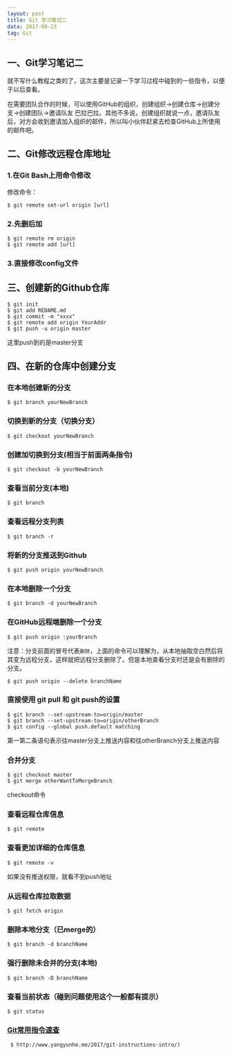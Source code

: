 ```yaml
---
layout: post
title: Git 学习笔记二
data: 2017-08-23
tag: Git
---
```

## 一、Git学习笔记二

就不写什么教程之类的了，这次主要是记录一下学习过程中碰到的一些指令，以便于以后查看。

在需要团队合作的时候，可以使用GitHub的组织，创建组织->创建仓库->创建分支->创建团队->邀请队友  巴拉巴拉。其他不多说，创建组织就说一点，邀请队友后，对方会收到邀请加入组织的邮件，所以叫小伙伴赶紧去检查GitHub上所使用的邮件吧。

## 二、Git修改远程仓库地址


### 1.在Git Bash上用命令修改

修改命令：
```Git
$ git remote set-url origin [url]
```

### 2.先删后加
```Git
$ git remote rm origin
$ git remote add [url]
```

### 3.直接修改config文件


## 三、创建新的Github仓库

```Git
$ git init
$ git add REDAME.md
$ git commit -m "xxxx"
$ git remote add origin YourAddr
$ git push -u origin master
```
这里push到的是master分支

## 四、在新的仓库中创建分支

### 在本地创建新的分支
```Git
$ git branch yourNewBranch
```

### 切换到新的分支（切换分支）
```Git
$ git checkout yourNewBranch
```

### 创建加切换到分支(相当于前面两条指令)
```Git
$ git checkout -b yourNewBranch
```

### 查看当前分支(本地)
```Git
$ git branch
```

### 查看远程分支列表
```Git
$ git branch -r
```

### 将新的分支推送到Github
```Git
$ git push origin yourNewBranch
```

### 在本地删除一个分支
```Git
$ git branch -d yourNewBranch
```

### 在GitHub远程端删除一个分支
```Git
$ git push origin :yourBranch
```
注意：分支前面的冒号代表`删除`，上面的命令可以理解为，从本地抽取空白然后将其变为远程分支，这样就把远程分支删除了。但是本地查看分支时还是会有删除的分支。

```Git
$ git push origin --delete branchName
```


### 直接使用 git pull 和 git push的设置
```Git
$ git branch --set-upstream-to=origin/master
$ git branch --set-upstream-to=origin/otherBranch
$ git config --global push.default matching
```
第一第二条语句表示往master分支上推送内容和往otherBranch分支上推送内容

### 合并分支
```Git
$ git checkout master
$ git merge otherWantToMergeBranch
```
checkout命令

### 查看远程仓库信息
```Git
$ git remote
```

### 查看更加详细的仓库信息
```Git
$ git remote -v
```
如果没有推送权限，就看不到push地址

### 从远程仓库拉取数据
```Git
$ git fetch origin
```

### 删除本地分支（已merge的）
```Git
$ git branch -d branchName
```

### 强行删除未合并的分支(本地)
```Git
$ git branch -D branchName
```

### 查看当前状态（碰到问题使用这个一般都有提示）
```Git
$ git status
```


### [Git常用指令速查](http://www.yangyunhe.me/2017/git-instructions-intro/)
```html
 $ http://www.yangyunhe.me/2017/git-instructions-intro/)
```